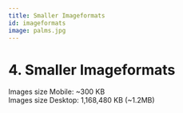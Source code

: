 ```yaml
---
title: Smaller Imageformats
id: imageformats
image: palms.jpg
---
```


# 4. Smaller Imageformats

Images size Mobile: ~300 KB  
Images size Desktop: 1,168,480 KB (~1.2MB)